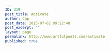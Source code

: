 ```yaml
---
ID: 319
post_title: Activate
author: Cap
post_date: 2015-07-02 09:22:48
post_excerpt: ""
layout: page
permalink: http://www.artfulpoets.com/activate
published: true
---
```

